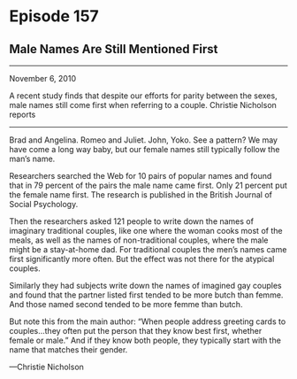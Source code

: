 # Episode 157

## Male Names Are Still Mentioned First

---

November 6, 2010

A recent study finds that despite our efforts for parity between the sexes, male names still come first when referring to a couple. Christie Nicholson reports

---

Brad and Angelina. Romeo and Juliet. John, Yoko. See a pattern? We may have come a long way baby, but our female names still typically follow the man’s name.

Researchers searched the Web for 10 pairs of popular names and found that in 79 percent of the pairs the male name came first. Only 21 percent put the female name first. The research is published in the British Journal of Social Psychology.

Then the researchers asked 121 people to write down the names of imaginary traditional couples, like one where the woman cooks most of the meals, as well as the names of non-traditional couples, where the male might be a stay-at-home dad. For traditional couples the men’s names came first significantly more often. But the effect was not there for the atypical couples.

Similarly they had subjects write down the names of imagined gay couples and found that the partner listed first tended to be more butch than femme. And those named second tended to be more femme than butch.

But note this from the main author: “When people address greeting cards to couples…they often put the person that they know best first, whether female or male.” And if they know both people, they typically start with the name that matches their gender.

—Christie Nicholson

